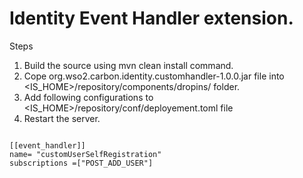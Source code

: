 # Identity Event Handler extension.

Steps 

1. Build the source using mvn clean install command.
2. Cope org.wso2.carbon.identity.customhandler-1.0.0.jar file into <IS_HOME>/repository/components/dropins/ folder.
3. Add following configurations to <IS_HOME>/repository/conf/deployement.toml file
4. Restart the server. 
```

[[event_handler]]
name= "customUserSelfRegistration"
subscriptions =["POST_ADD_USER"]

```
